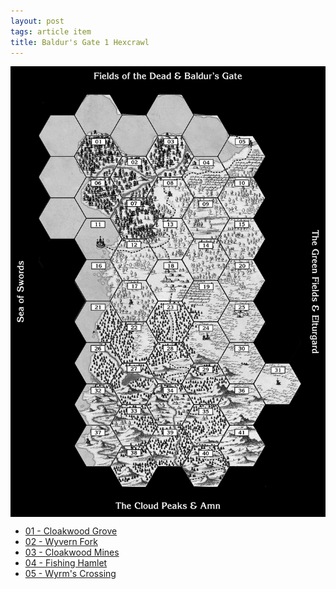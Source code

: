 ```yaml
---
layout: post
tags: article item
title: Baldur's Gate 1 Hexcrawl
---
```


<img align="center" width=600px src="/images/Hexes/BGHex_blank.png">

<div class="newspaper">

- [01 - Cloakwood Grove](/pages/BaldurHex/01-CloakwoodGrove)
- [02 - Wyvern Fork](/pages/BaldurHex/02-WyvernFork)
- [03 - Cloakwood Mines](/pages/BaldurHex/03-CloakwoodMines)
- [04 - Fishing Hamlet](/pages/BaldurHex/04-FishingHamlet)
- [05 - Wyrm's Crossing](/pages/BaldurHex/05-WyrmsCrossing)

</div>
